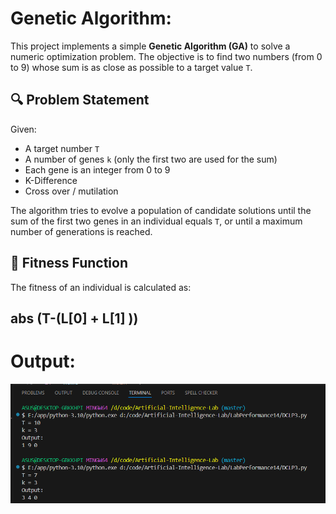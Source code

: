# Genetic Algorithm:
This project implements a simple **Genetic Algorithm (GA)** to solve a numeric optimization problem. The objective is to find two numbers (from 0 to 9) whose sum is as close as possible to a target value `T`.

## 🔍 Problem Statement
Given:
- A target number `T`
- A number of genes `k` (only the first two are used for the sum)
- Each gene is an integer from 0 to 9
- K-Difference 
- Cross over / mutilation

The algorithm tries to evolve a population of candidate solutions until the sum of the first two genes in an individual equals `T`, or until a maximum number of generations is reached.

## 🧬 Fitness Function
The fitness of an individual is calculated as:
 ## abs (T-(L[0] + L[1] ))

 # Output:
 ![ Output ](Output.png)




